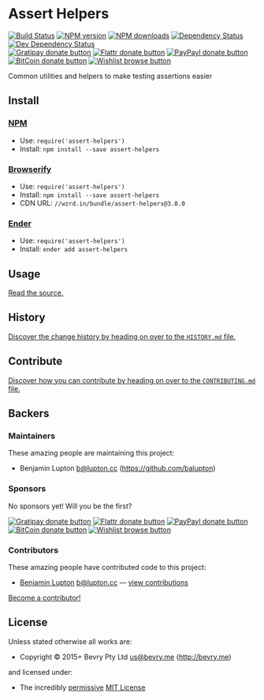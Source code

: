 
<!-- TITLE/ -->

# Assert Helpers

<!-- /TITLE -->


<!-- BADGES/ -->

[![Build Status](https://img.shields.io/travis/bevry/assert-helpers/master.svg)](http://travis-ci.org/bevry/assert-helpers "Check this project's build status on TravisCI")
[![NPM version](https://img.shields.io/npm/v/assert-helpers.svg)](https://npmjs.org/package/assert-helpers "View this project on NPM")
[![NPM downloads](https://img.shields.io/npm/dm/assert-helpers.svg)](https://npmjs.org/package/assert-helpers "View this project on NPM")
[![Dependency Status](https://img.shields.io/david/bevry/assert-helpers.svg)](https://david-dm.org/bevry/assert-helpers)
[![Dev Dependency Status](https://img.shields.io/david/dev/bevry/assert-helpers.svg)](https://david-dm.org/bevry/assert-helpers#info=devDependencies)<br/>
[![Gratipay donate button](https://img.shields.io/gratipay/bevry.svg)](https://www.gratipay.com/bevry/ "Donate weekly to this project using Gratipay")
[![Flattr donate button](https://img.shields.io/badge/flattr-donate-yellow.svg)](http://flattr.com/thing/344188/balupton-on-Flattr "Donate monthly to this project using Flattr")
[![PayPayl donate button](https://img.shields.io/badge/paypal-donate-yellow.svg)](https://www.paypal.com/cgi-bin/webscr?cmd=_s-xclick&hosted_button_id=QB8GQPZAH84N6 "Donate once-off to this project using Paypal")
[![BitCoin donate button](https://img.shields.io/badge/bitcoin-donate-yellow.svg)](https://bevry.me/bitcoin "Donate once-off to this project using BitCoin")
[![Wishlist browse button](https://img.shields.io/badge/wishlist-donate-yellow.svg)](https://bevry.me/wishlist "Buy an item on our wishlist for us")

<!-- /BADGES -->


<!-- DESCRIPTION/ -->

Common utilities and helpers to make testing assertions easier

<!-- /DESCRIPTION -->


<!-- INSTALL/ -->

## Install

### [NPM](http://npmjs.org/)
- Use: `require('assert-helpers')`
- Install: `npm install --save assert-helpers`

### [Browserify](http://browserify.org/)
- Use: `require('assert-helpers')`
- Install: `npm install --save assert-helpers`
- CDN URL: `//wzrd.in/bundle/assert-helpers@3.0.0`

### [Ender](http://enderjs.com)
- Use: `require('assert-helpers')`
- Install: `ender add assert-helpers`

<!-- /INSTALL -->


## Usage

[Read the source.](https://github.com/bevry/assert-helpers/blob/master/esnext/lib/helpers.js)


<!-- HISTORY/ -->

## History
[Discover the change history by heading on over to the `HISTORY.md` file.](https://github.com/bevry/assert-helpers/blob/master/HISTORY.md#files)

<!-- /HISTORY -->


<!-- CONTRIBUTE/ -->

## Contribute

[Discover how you can contribute by heading on over to the `CONTRIBUTING.md` file.](https://github.com/bevry/assert-helpers/blob/master/CONTRIBUTING.md#files)

<!-- /CONTRIBUTE -->


<!-- BACKERS/ -->

## Backers

### Maintainers

These amazing people are maintaining this project:

- Benjamin Lupton <b@lupton.cc> (https://github.com/balupton)

### Sponsors

No sponsors yet! Will you be the first?

[![Gratipay donate button](https://img.shields.io/gratipay/bevry.svg)](https://www.gratipay.com/bevry/ "Donate weekly to this project using Gratipay")
[![Flattr donate button](https://img.shields.io/badge/flattr-donate-yellow.svg)](http://flattr.com/thing/344188/balupton-on-Flattr "Donate monthly to this project using Flattr")
[![PayPayl donate button](https://img.shields.io/badge/paypal-donate-yellow.svg)](https://www.paypal.com/cgi-bin/webscr?cmd=_s-xclick&hosted_button_id=QB8GQPZAH84N6 "Donate once-off to this project using Paypal")
[![BitCoin donate button](https://img.shields.io/badge/bitcoin-donate-yellow.svg)](https://bevry.me/bitcoin "Donate once-off to this project using BitCoin")
[![Wishlist browse button](https://img.shields.io/badge/wishlist-donate-yellow.svg)](https://bevry.me/wishlist "Buy an item on our wishlist for us")

### Contributors

These amazing people have contributed code to this project:

- [Benjamin Lupton](https://github.com/balupton) <b@lupton.cc> — [view contributions](https://github.com/bevry/assert-helpers/commits?author=balupton)

[Become a contributor!](https://github.com/bevry/assert-helpers/blob/master/CONTRIBUTING.md#files)

<!-- /BACKERS -->


<!-- LICENSE/ -->

## License

Unless stated otherwise all works are:

- Copyright &copy; 2015+ Bevry Pty Ltd <us@bevry.me> (http://bevry.me)

and licensed under:

- The incredibly [permissive](http://en.wikipedia.org/wiki/Permissive_free_software_licence) [MIT License](http://opensource.org/licenses/mit-license.php)

<!-- /LICENSE -->


